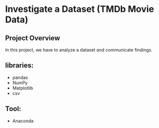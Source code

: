 # Investigate a Dataset (TMDb Movie Data)

## Project Overview
In this project, we have to analyze a dataset and communicate findings.

## libraries:

* pandas
* NumPy
* Matplotlib
* csv

## Tool:
* Anaconda
